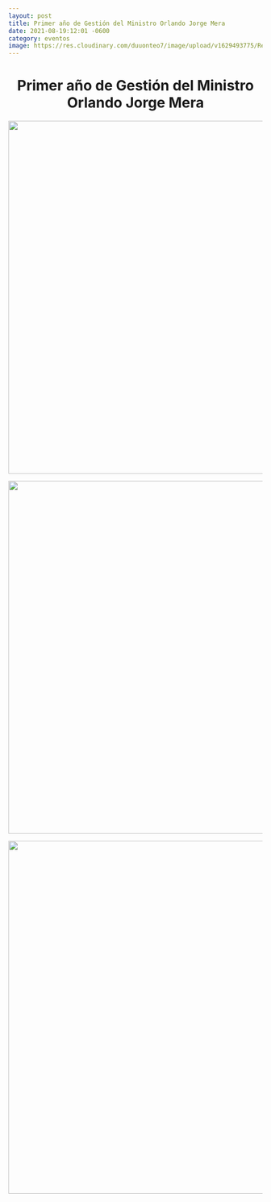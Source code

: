 ```yaml
---
layout: post
title: Primer año de Gestión del Ministro Orlando Jorge Mera
date: 2021-08-19:12:01 -0600
category: eventos
image: https://res.cloudinary.com/duuonteo7/image/upload/v1629493775/Reconocimiento%20Ministro/Copia.jpg
---
```

<h1 style="text-align: center;">Primer a&ntilde;o de Gesti&oacute;n del Ministro Orlando Jorge Mera</h1>
<p style="text-align: center;"><img src="https://res.cloudinary.com/duuonteo7/image/upload/v1629493445/Reconocimiento%20Ministro/WhatsApp_Image_2021-08-20_at_5.00.01_PM.jpg" alt="" width="700" height="700" /></p>
<p style="text-align: center;"><img src="https://res.cloudinary.com/duuonteo7/image/upload/v1629493445/Reconocimiento%20Ministro/WhatsApp_Image_2021-08-20_at_5.00.21_PM.jpg" alt="" width="700" height="700" /></p>
<p style="text-align: center;"><img src="https://res.cloudinary.com/duuonteo7/image/upload/v1629493445/Reconocimiento%20Ministro/WhatsApp_Image_2021-08-20_at_5.00.36_PM.jpg" alt="" width="700" height="700" /></p>
